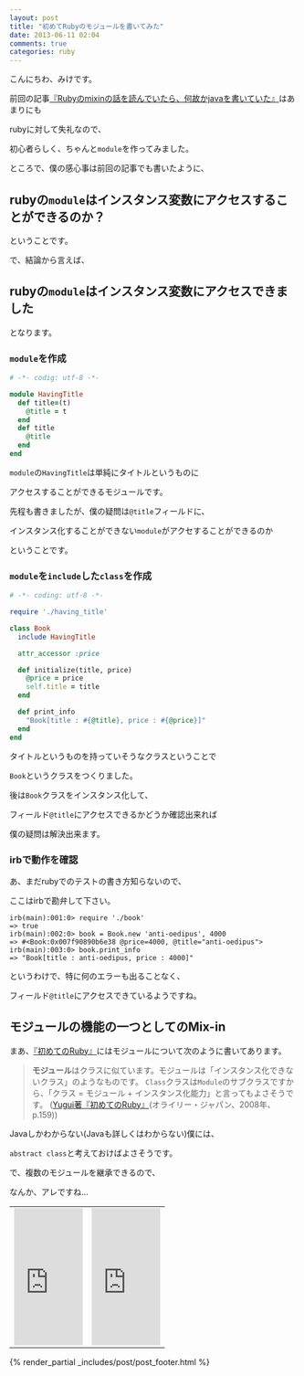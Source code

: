 ```yaml
---
layout: post
title: "初めてRubyのモジュールを書いてみた"
date: 2013-06-11 02:04
comments: true
categories: ruby
---
```


こんにちわ、みけです。

前回の記事[『Rubyのmixinの話を読んでいたら、何故かjavaを書いていた』](http://mike-neck.github.io/blog/2013/06/08/rubyfalsemixinfalsehua-wodu-ndeitara%2C-he-gu-kajavawoshu-iteita/)はあまりにも

rubyに対して失礼なので、

初心者らしく、ちゃんと`module`を作ってみました。


ところで、僕の感心事は前回の記事でも書いたように、

rubyの`module`はインスタンス変数にアクセスすることができるのか？
---

ということです。

で、結論から言えば、

rubyの`module`はインスタンス変数にアクセスできました
---

となります。


### `module`を作成

```ruby having_title.rb
# -*- codig: utf-8 -*-

module HavingTitle
  def title=(t)
    @title = t 
  end
  def title
    @title
  end
end
```

`module`の`HavingTitle`は単純にタイトルというものに

アクセスすることができるモジュールです。

先程も書きましたが、僕の疑問は`@title`フィールドに、

インスタンス化することができない`module`がアクセすることができるのか

ということです。


### `module`を`include`した`class`を作成

```ruby book.rb
# -*- coding: utf-8 -*-

require './having_title'

class Book
  include HavingTitle

  attr_accessor :price

  def initialize(title, price)
    @price = price
    self.title = title
  end

  def print_info
    "Book[title : #{@title}, price : #{@price}]"
  end
end
```

タイトルというものを持っていそうなクラスということで

`Book`というクラスをつくりました。

後は`Book`クラスをインスタンス化して、

フィールド`@title`にアクセスできるかどうか確認出来れば

僕の疑問は解決出来ます。


### irbで動作を確認

あ、まだrubyでのテストの書き方知らないので、

ここはirbで勘弁して下さい。

```
irb(main):001:0> require './book'
=> true
irb(main):002:0> book = Book.new 'anti-oedipus', 4000
=> #<Book:0x007f90890b6e38 @price=4000, @title="anti-oedipus">
irb(main):003:0> book.print_info
=> "Book[title : anti-oedipus, price : 4000]"
```

というわけで、特に何のエラーも出ることなく、

フィールド`@title`にアクセスできているようですね。


モジュールの機能の一つとしてのMix-in
---

まあ、[『初めてのRuby』](http://www.amazon.co.jp/gp/product/4873113679/ref=as_li_ss_tl?ie=UTF8&camp=247&creative=7399&creativeASIN=4873113679&linkCode=as2&tag=kkkjkrt-22)にはモジュールについて次のように書いてあります。

> **モジュール**はクラスに似ています。モジュールは「インスタンス化できないクラス」のようなものです。
> `Class`クラスは`Module`のサブクラスですから、「クラス = モジュール + インスタンス化能力」と言ってもよさそうです。
> ([Yugui著『初めてのRuby』](http://www.amazon.co.jp/gp/product/4873113679/ref=as_li_ss_tl?ie=UTF8&camp=247&creative=7399&creativeASIN=4873113679&linkCode=as2&tag=kkkjkrt-22)(オライリー・ジャパン、2008年、p.159))

Javaしかわからない(Javaも詳しくはわからない)僕には、

`abstract class`と考えておけばよさそうです。

で、複数のモジュールを継承できるので、

なんか、アレですね…

<table>
<tbody>
<tr>
<td><iframe src="http://rcm-jp.amazon.co.jp/e/cm?lt1=_blank&bc1=000000&IS2=1&bg1=FFFFFF&fc1=000000&lc1=0000FF&t=kkkjkrt-22&o=9&p=8&l=as4&m=amazon&f=ifr&ref=ss_til&asins=4873113679" style="width:120px;height:240px;" scrolling="no" marginwidth="0" marginheight="0" frameborder="0"></iframe>
</td>
<td><iframe src="http://rcm-jp.amazon.co.jp/e/cm?lt1=_blank&bc1=000000&IS2=1&bg1=FFFFFF&fc1=000000&lc1=0000FF&t=kkkjkrt-22&o=9&p=8&l=as4&m=amazon&f=ifr&ref=ss_til&asins=4774151661" style="width:120px;height:240px;" scrolling="no" marginwidth="0" marginheight="0" frameborder="0"></iframe>
</td>
</tr>
</tbody>
</table>


{% render_partial _includes/post/post_footer.html %}


